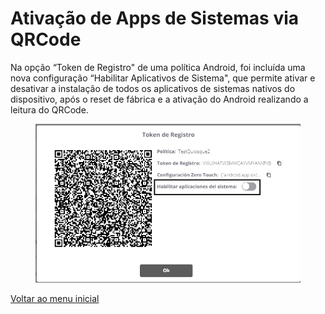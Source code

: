 # Ativação de Apps de Sistemas via QRCode

&#x20;Na opção “Token de Registro" de uma política Android, foi incluída uma nova configuração “Habilitar Aplicativos de Sistema", que permite ativar e desativar a instalação de todos os aplicativos de sistemas nativos do dispositivo, após o reset de fábrica e a ativação do Android realizando a leitura do QRCode.

<figure><img src="../../.gitbook/assets/Captura de tela 2024-04-04 133401.png" alt=""><figcaption></figcaption></figure>

[Voltar ao menu inicial](../release-notes-less-than-nomeproduto-greater-than-v7.0.0.md)
